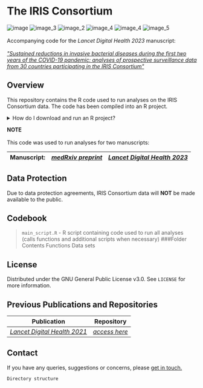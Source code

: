 # The IRIS Consortium
![image](https://img.shields.io/static/v1?label=Languages&message=1&color=blue&?style=plastic&logo=appveyor)
![image_3](https://img.shields.io/static/v1?label=Coding%20Language&message=R&color=blueviolet&?style=plastic&logo=appveyor)
![image_2](https://img.shields.io/static/v1?label=Last%20Repo%20Update&message=22%20March%202023&color=green&?style=plastic&logo=appveyor)
![image_4](https://img.shields.io/static/v1?label=Repo%20Status&message=Active&color=green&?style=plastic&logo=appveyor)
![image_4](https://img.shields.io/static/v1?label=Progress&message=Updating&color=red&?style=plastic&logo=appveyor)
![image_5](https://img.shields.io/static/v1?label=Data%20Sets&message=Unavailable&color=inactive&?style=plastic&logo=appveyor)
<br>
<br> Accompanying code for the *Lancet Digital Health 2023* manuscript:
<br> 
<br> [*"Sustained reductions in invasive bacterial diseases during the first two years of the COVID-19 pandemic: analyses of prospective surveillance data from 30 countries participating in the IRIS Consortium"*](https://this-page-intentionally-left-blank.org/)

## Overview
This repository contains the R code used to run analyses on the IRIS Consortium data. The code has been compiled into an R project. 
<details>
<summary>How do I download and run an R project?</summary>
<br>
This is how you dropdown.
</details>

**NOTE**
<br>
<br> This code was used to run analyses for two manuscripts:

|**Manuscript:**|[*medRxiv preprint*](https://www.medrxiv.org/content/10.1101/2022.12.16.22283251v1)|[*Lancet Digital Health 2023*](https://this-page-intentionally-left-blank.org/)|
|----------|------------|----------|


## Data Protection
Due to data protection agreements, IRIS Consortium data will **NOT** be made available to the public.
## Codebook
> `main_script.R` - R script containing code used to run all analyses (calls functions and additional scripts when necessary)
###Folder Contents
> Functions
> Data sets

## License
Distributed under the GNU General Public License v3.0. See `LICENSE` for more information.
## Previous Publications and Repositories
|**Publication**|**Repository**|
|--------------|-----------------|
|[*Lancet Digital Health 2021*](https://www.thelancet.com/journals/landig/article/PIIS2589-7500(21)00077-7/fulltext)|[*access here*](https://github.com/brueggemann-lab/iris-ldh-2020)|
## Contact
If you have any queries, suggestions or concerns, please [get in touch.](mailto:iris@ndph.ox.ac.uk)
```
Directory structure

```
